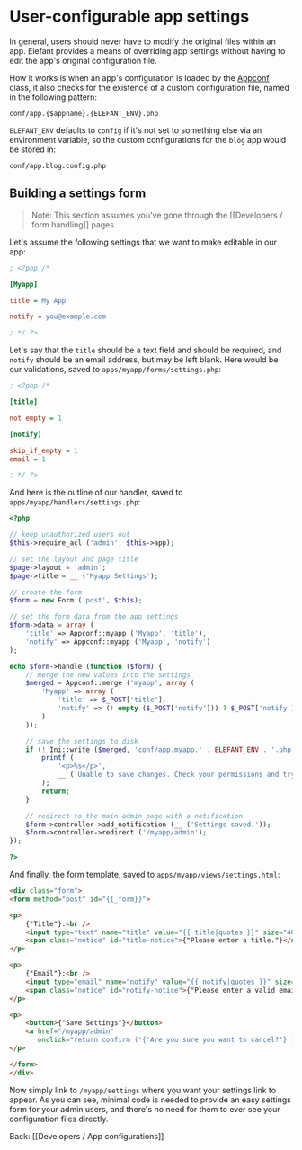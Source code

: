 # User-configurable app settings

In general, users should never have to modify the original files within an app. Elefant provides a means of overriding app settings without having to edit the app's original configuration file.

How it works is when an app's configuration is loaded by the [Appconf](http://api.elefantcms.com/visor/lib/Appconf) class, it also checks for the existence of a custom configuration file, named in the following pattern:

	conf/app.{$appname}.{ELEFANT_ENV}.php

`ELEFANT_ENV` defaults to `config` if it's not set to something else via an environment variable, so the custom configurations for the `blog` app would be stored in:

	conf/app.blog.config.php

## Building a settings form

> Note: This section assumes you've gone through the [[Developers / form handling]] pages.

Let's assume the following settings that we want to make editable in our app:

~~~ini
; <?php /*

[Myapp]

title = My App

notify = you@example.com

; */ ?>
~~~

Let's say that the `title` should be a text field and should be required, and `notify` should be an email address, but may be left blank. Here would be our validations, saved to `apps/myapp/forms/settings.php`:

~~~ini
; <?php /*

[title]

not empty = 1

[notify]

skip_if_empty = 1
email = 1

; */ ?>
~~~

And here is the outline of our handler, saved to `apps/myapp/handlers/settings.php`:

~~~php
<?php

// keep unauthorized users out
$this->require_acl ('admin', $this->app);

// set the layout and page title
$page->layout = 'admin';
$page->title = __ ('Myapp Settings');

// create the form
$form = new Form ('post', $this);

// set the form data from the app settings
$form->data = array (
	'title' => Appconf::myapp ('Myapp', 'title'),
	'notify' => Appconf::myapp ('Myapp', 'notify')
);

echo $form->handle (function ($form) {
	// merge the new values into the settings
	$merged = Appconf::merge ('myapp', array (
		'Myapp' => array (
			'title' => $_POST['title'],
			'notify' => (! empty ($_POST['notify'])) ? $_POST['notify'] : false
		)
	));

	// save the settings to disk
	if (! Ini::write ($merged, 'conf/app.myapp.' . ELEFANT_ENV . '.php')) {
		printf (
			'<p>%s</p>',
			__ ('Unable to save changes. Check your permissions and try again.')
		);
		return;
	}

	// redirect to the main admin page with a notification
	$form->controller->add_notification (__ ('Settings saved.'));
	$form->controller->redirect ('/myapp/admin');
});

?>
~~~

And finally, the form template, saved to `apps/myapp/views/settings.html`:

~~~html
<div class="form">
<form method="post" id="{{_form}}">

<p>
	{"Title"}:<br />
	<input type="text" name="title" value="{{ title|quotes }}" size="40" />
	<span class="notice" id="title-notice">{"Please enter a title."}</span>
</p>

<p>
	{"Email"}:<br />
	<input type="email" name="notify" value="{{ notify|quotes }}" size="40" />
	<span class="notice" id="notify-notice">{"Please enter a valid email."}</span>
</p>

<p>
	<button>{"Save Settings"}</button>
	<a href="/myapp/admin"
	   onclick="return confirm ('{'Are you sure you want to cancel?'}')">{"Cancel"}</a>
</p>

</form>
</div>
~~~

Now simply link to `/myapp/settings` where you want your settings link to appear. As you can see, minimal code is needed to provide an easy settings form for your admin users, and there's no need for them to ever see your configuration files directly.

Back: [[Developers / App configurations]]

